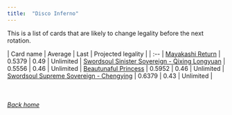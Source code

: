 ```yaml
---
title:  "Disco Inferno"
---
```


This is a list of cards that are likely to change legality before the next rotation.

| Card name | Average | Last | Projected legality |
| :-- |
[Mayakashi Return](https://db.ygoprodeck.com/card/?search=Mayakashi%20Return) | 0.5379 | 0.49 | Unlimited |
[Swordsoul Sinister Sovereign - Qixing Longyuan](https://db.ygoprodeck.com/card/?search=Swordsoul%20Sinister%20Sovereign%20-%20Qixing%20Longyuan) | 0.5556 | 0.46 | Unlimited |
[Beautunaful Princess](https://db.ygoprodeck.com/card/?search=Beautunaful%20Princess) | 0.5952 | 0.46 | Unlimited |
[Swordsoul Supreme Sovereign - Chengying](https://db.ygoprodeck.com/card/?search=Swordsoul%20Supreme%20Sovereign%20-%20Chengying) | 0.6379 | 0.43 | Unlimited |

<br>

###### [Back home](index)